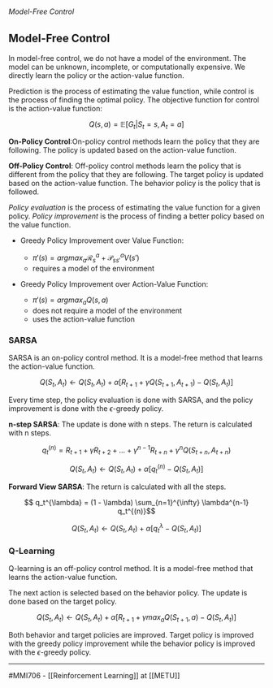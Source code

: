 ###### Model-Free Control ######

## Model-Free Control ##
In model-free control, we do not have a model of the environment. The model can be unknown, incomplete, or computationally expensive. We directly learn the policy or the action-value function.

Prediction is the process of estimating the value function, while control is the process of finding the optimal policy. The objective function for control is the 
action-value function:

$$Q(s, a) = \mathbb{E}[G_t | S_t = s, A_t = a]$$

**On-Policy Control**:On-policy control methods learn the policy that they are following. The policy is updated based on the action-value function.

**Off-Policy Control**: Off-policy control methods learn the policy that is different from the policy that they are following. The target policy is updated based on the action-value function. The behavior policy is the policy that is followed.

_Policy evaluation_ is the process of estimating the value function for a given policy. _Policy improvement_ is the process of finding a better policy based on the value function.

- Greedy Policy Improvement over Value Function:
  - $\pi'(s) = argmax_a \mathcal{R}_s^a + \mathcal{P}_{ss'}^a V(s')$
  - requires a model of the environment

- Greedy Policy Improvement over Action-Value Function:
    - $\pi'(s) = argmax_a Q(s, a)$
    - does not require a model of the environment
    - uses the action-value function

### SARSA ###
SARSA is an on-policy control method. It is a model-free method that learns the action-value function.

$$ Q(S_t, A_t) \leftarrow Q(S_t, A_t) + \alpha [R_{t+1} + \gamma Q(S_{t+1}, A_{t+1}) - Q(S_t, A_t)]$$

Every time step, the policy evaluation is done with SARSA, and the policy improvement is done with the $\epsilon$-greedy policy.

**n-step SARSA**: The update is done with n steps. The return is calculated with n steps.

$$ q_t^{(n)} = R_{t+1} + \gamma R_{t+2} + \dots + \gamma^{n-1} R_{t+n} + \gamma^n Q(S_{t+n}, A_{t+n})$$

$$ Q(S_t, A_t) \leftarrow Q(S_t, A_t) + \alpha [q_t^{(n)} - Q(S_t, A_t)]$$

**Forward View SARSA**: The return is calculated with all the steps.

$$ q_t^{\lambda} = (1 - \lambda) \sum_{n=1}^{\infty} \lambda^{n-1} q_t^{(n)}$$

$$ Q(S_t, A_t) \leftarrow Q(S_t, A_t) + \alpha [q_t^{\lambda} - Q(S_t, A_t)]$$

### Q-Learning ###
Q-learning is an off-policy control method. It is a model-free method that learns the action-value function.

The next action is selected based on the behavior policy. The update is done based on the target policy.

$$ Q(S_t, A_t) \leftarrow Q(S_t, A_t) + \alpha [R_{t+1} + \gamma max_a Q(S_{t+1}, a) - Q(S_t, A_t)]$$

Both behavior and target policies are improved. Target policy is improved with the greedy policy improvement while the behavior policy is improved with the $\epsilon$-greedy policy.





-----
#MMI706 - [[Reinforcement Learning]] at [[METU]]